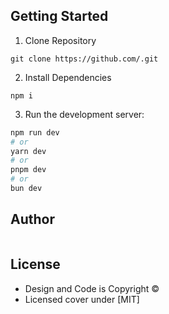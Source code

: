 


## Getting Started

1. Clone Repository

```
git clone https://github.com/.git
```

2. Install Dependencies

```
npm i
```

3. Run the development server:

```bash
npm run dev
# or
yarn dev
# or
pnpm dev
# or
bun dev
```

## Author

```

```

## License

- Design and Code is Copyright &copy;
- Licensed cover under [MIT]
